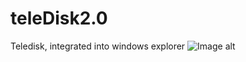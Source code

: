 # teleDisk2.0
Teledisk, integrated into windows explorer
![Image alt](https://github.com/Rikki1004/img/blob/main/teleDisk/img%20(1).png)
